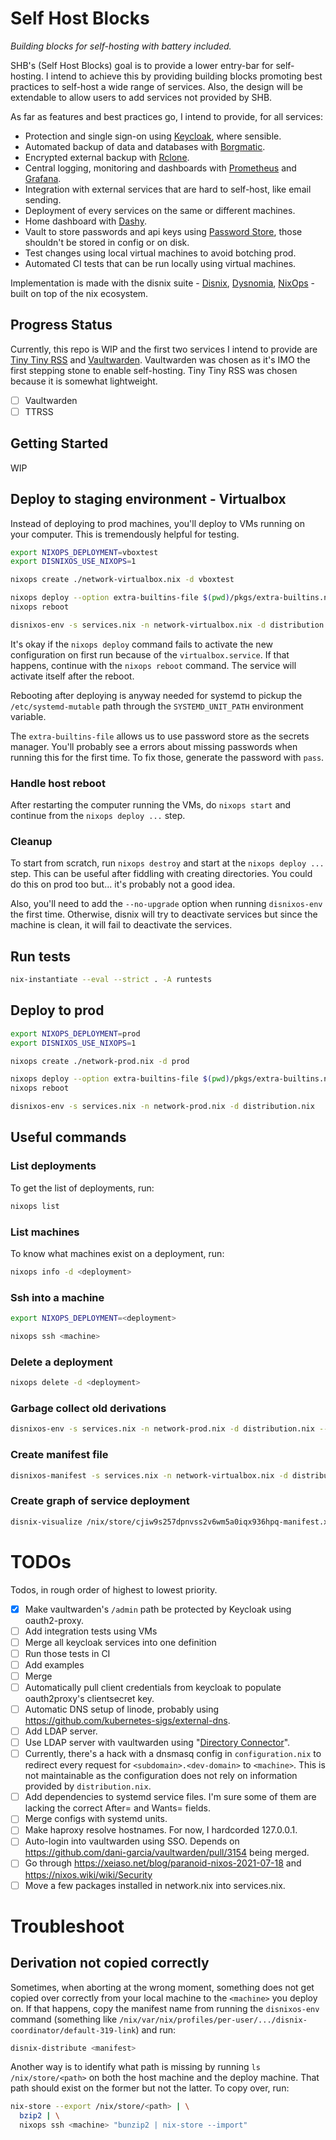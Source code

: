 # Self Host Blocks

*Building blocks for self-hosting with battery included.*

SHB's (Self Host Blocks) goal is to provide a lower entry-bar for
self-hosting. I intend to achieve this by providing building blocks
promoting best practices to self-host a wide range of services. Also,
the design will be extendable to allow users to add services not
provided by SHB.

As far as features and best practices go, I intend to provide, for all
services:
- Protection and single sign-on using [Keycloak](https://www.keycloak.org/), where sensible.
- Automated backup of data and databases with [Borgmatic](https://torsion.org/borgmatic/).
- Encrypted external backup with [Rclone](https://rclone.org/).
- Central logging, monitoring and dashboards with [Prometheus](prometheus.io/) and [Grafana](https://grafana.com/).
- Integration with external services that are hard to self-host, like email sending.
- Deployment of every services on the same or different machines.
- Home dashboard with [Dashy](https://github.com/lissy93/dashy).
- Vault to store passwords and api keys using [Password Store](https://www.passwordstore.org/), those shouldn't be stored in config or on disk.
- Test changes using local virtual machines to avoid botching prod.
- Automated CI tests that can be run locally using virtual machines.

Implementation is made with the disnix suite -
[Disnix](https://github.com/svanderburg/disnix),
[Dysnomia](https://github.com/svanderburg/dysnomia),
[NixOps](https://github.com/NixOS/nixops) - built on top of the nix
ecosystem.

## Progress Status

Currently, this repo is WIP and the first two services I intend to
provide are [Tiny Tiny RSS](https://tt-rss.org/) and
[Vaultwarden](https://github.com/dani-garcia/vaultwarden). Vaultwarden
was chosen as it's IMO the first stepping stone to enable
self-hosting. Tiny Tiny RSS was chosen because it is somewhat
lightweight.

- [ ] Vaultwarden
- [ ] TTRSS

## Getting Started

WIP

## Deploy to staging environment - Virtualbox

Instead of deploying to prod machines, you'll deploy to VMs running on
your computer. This is tremendously helpful for testing.

```bash
export NIXOPS_DEPLOYMENT=vboxtest
export DISNIXOS_USE_NIXOPS=1

nixops create ./network-virtualbox.nix -d vboxtest

nixops deploy --option extra-builtins-file $(pwd)/pkgs/extra-builtins.nix
nixops reboot

disnixos-env -s services.nix -n network-virtualbox.nix -d distribution.nix
```

It's okay if the `nixops deploy` command fails to activate the new
configuration on first run because of the `virtualbox.service`. If
that happens, continue with the `nixops reboot` command. The service
will activate itself after the reboot.

Rebooting after deploying is anyway needed for systemd to pickup the
`/etc/systemd-mutable` path through the `SYSTEMD_UNIT_PATH`
environment variable.

The `extra-builtins-file` allows us to use password store as the
secrets manager. You'll probably see a errors about missing passwords
when running this for the first time. To fix those, generate the
password with `pass`.

### Handle host reboot

After restarting the computer running the VMs, do `nixops start` and
continue from the `nixops deploy ...` step.

### Cleanup

To start from scratch, run `nixops destroy` and start at the `nixops
deploy ...` step. This can be useful after fiddling with creating
directories. You could do this on prod too but... it's probably not a
good idea.

Also, you'll need to add the `--no-upgrade` option when running
`disnixos-env` the first time. Otherwise, disnix will try to
deactivate services but since the machine is clean, it will fail to
deactivate the services.

## Run tests

```bash
nix-instantiate --eval --strict . -A runtests
```

## Deploy to prod

```bash
export NIXOPS_DEPLOYMENT=prod
export DISNIXOS_USE_NIXOPS=1

nixops create ./network-prod.nix -d prod

nixops deploy --option extra-builtins-file $(pwd)/pkgs/extra-builtins.nix
nixops reboot

disnixos-env -s services.nix -n network-prod.nix -d distribution.nix
```

## Useful commands

### List deployments

To get the list of deployments, run:

```bash
nixops list
```

### List machines

To know what machines exist on a deployment, run:

```bash
nixops info -d <deployment>
```

### Ssh into a machine

```bash
export NIXOPS_DEPLOYMENT=<deployment>

nixops ssh <machine>
```

### Delete a deployment

```bash
nixops delete -d <deployment>
```

### Garbage collect old derivations

```bash
disnixos-env -s services.nix -n network-prod.nix -d distribution.nix --delete-generations=old
```

### Create manifest file

```bash
disnixos-manifest -s services.nix -n network-virtualbox.nix -d distribution.nix
```

### Create graph of service deployment

```bash
disnix-visualize /nix/store/cjiw9s257dpnvss2v6wm5a0iqx936hpq-manifest.xml | dot -Tpng > dot.png
```

# TODOs

Todos, in rough order of highest to lowest priority.

* [x] Make vaultwarden's `/admin` path be protected by Keycloak using
      oauth2-proxy.
* [ ] Add integration tests using VMs
* [ ] Merge all keycloak services into one definition
* [ ] Run those tests in CI
* [ ] Add examples
* [ ] Merge
* [ ] Automatically pull client credentials from keycloak to populate
      oauth2proxy's clientsecret key.
* [ ] Automatic DNS setup of linode, probably using
      https://github.com/kubernetes-sigs/external-dns.
* [ ] Add LDAP server.
* [ ] Use LDAP server with vaultwarden using "[Directory
      Connector](https://github.com/dani-garcia/vaultwarden/wiki)".
* [ ] Currently, there's a hack with a dnsmasq config in
      `configuration.nix` to redirect every request for
      `<subdomain>.<dev-domain>` to `<machine>`. This is not
      maintainable as the configuration does not rely on information
      provided by `distribution.nix`.
* [ ] Add dependencies to systemd service files. I'm sure some of them
      are lacking the correct After= and Wants= fields.
* [ ] Merge configs with systemd units.
* [ ] Make haproxy resolve hostnames. For now, I hardcorded 127.0.0.1.
* [ ] Auto-login into vaultwarden using SSO. Depends on
      https://github.com/dani-garcia/vaultwarden/pull/3154 being
      merged.
* [ ] Go through https://xeiaso.net/blog/paranoid-nixos-2021-07-18 and
      https://nixos.wiki/wiki/Security
* [ ] Move a few packages installed in network.nix into services.nix.

# Troubleshoot

## Derivation not copied correctly

Sometimes, when aborting at the wrong moment, something does not get
copied over correctly from your local machine to the `<machine>` you
deploy on. If that happens, copy the manifest name from running the
`disnixos-env` command (something like
`/nix/var/nix/profiles/per-user/.../disnix-coordinator/default-319-link`) and run:

```bash
disnix-distribute <manifest>
```

Another way is to identify what path is missing by running `ls
/nix/store/<path>` on both the host machine and the deploy machine.
That path should exist on the former but not the latter. To copy over,
run:

```bash
nix-store --export /nix/store/<path> | \
  bzip2 | \
  nixops ssh <machine> "bunzip2 | nix-store --import"
```
